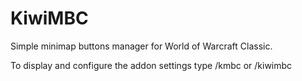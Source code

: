 # KiwiMBC
Simple minimap buttons manager for World of Warcraft Classic.

To display and configure the addon settings type /kmbc or /kiwimbc
